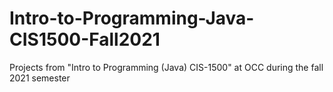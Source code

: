 # Intro-to-Programming-Java-CIS1500-Fall2021
Projects from "Intro to Programming (Java) CIS-1500" at OCC during the fall 2021 semester
